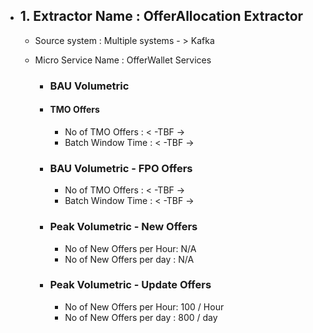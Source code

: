 - ## 1. Extractor Name : OfferAllocation Extractor
  - Source system : Multiple systems - > Kafka
  - Micro Service Name : OfferWallet Services
  
    - ### BAU Volumetric 
    - #### TMO Offers
         - No of TMO Offers : < -TBF ->
         - Batch Window Time : < -TBF ->
         
     - ### BAU Volumetric - FPO Offers
         - No of TMO Offers : < -TBF ->
         - Batch Window Time : < -TBF ->
                  
      - ### Peak Volumetric - New Offers
         - No of New Offers per Hour: N/A
         - No of New Offers per day : N/A
         
       - ### Peak Volumetric - Update Offers
         - No of New Offers per Hour: 100 / Hour
         - No of New Offers per day : 800 / day

